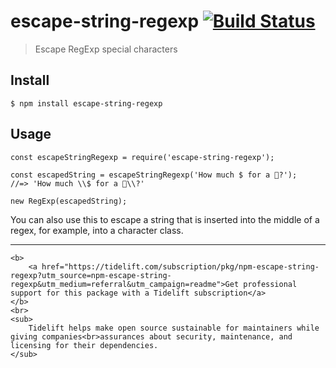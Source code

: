 escape-string-regexp [![Build Status](https://travis-ci.org/sindresorhus/escape-string-regexp.svg?branch=master)](https://travis-ci.org/sindresorhus/escape-string-regexp)
==========================================================================================================================================================================

> Escape RegExp special characters

Install
-------

    $ npm install escape-string-regexp

Usage
-----

    const escapeStringRegexp = require('escape-string-regexp');

    const escapedString = escapeStringRegexp('How much $ for a 🦄?');
    //=> 'How much \\$ for a 🦄\\?'

    new RegExp(escapedString);

You can also use this to escape a string that is inserted into the middle of a regex, for example, into a character class.

------------------------------------------------------------------------

    <b>
        <a href="https://tidelift.com/subscription/pkg/npm-escape-string-regexp?utm_source=npm-escape-string-regexp&utm_medium=referral&utm_campaign=readme">Get professional support for this package with a Tidelift subscription</a>
    </b>
    <br>
    <sub>
        Tidelift helps make open source sustainable for maintainers while giving companies<br>assurances about security, maintenance, and licensing for their dependencies.
    </sub>
